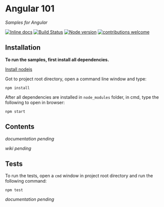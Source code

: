 # Angular 101
*Samples for Angular*

[![Inline docs](http://inch-ci.org/github/gdyrrahitis/angular-101.svg?branch=master)](http://inch-ci.org/github/gdyrrahitis/angular-101)
[![Build Status](https://circleci.com/gh/gdyrrahitis/angular-101/tree/master.svg?style=shield&circle-token=:circle-token)](https://circleci.com/gh/gdyrrahitis/angular-101/tree/master)
[![Node version](https://img.shields.io/badge/node-4.5.0-brightgreen.svg?style=flat)](http://nodejs.org/download/)
[![contributions welcome](https://img.shields.io/badge/contributions-welcome-brightgreen.svg?style=flat)](https://github.com/gdyrrahitis/angular-101)

## Installation
**To run the samples, first install all dependencies.**

[Install nodejs](https://nodejs.org/en/download/)

Got to project root directory, open a command line window and type:

`npm install`

After all dependencies are installed in `node_modules` folder, in cmd, type the following to open in browser:

`npm start`

## Contents
*documentation pending*

*wiki pending*

## Tests
To run the tests, open a `cmd` window in project root directory and run the following command:

`npm test`

*documentation pending*